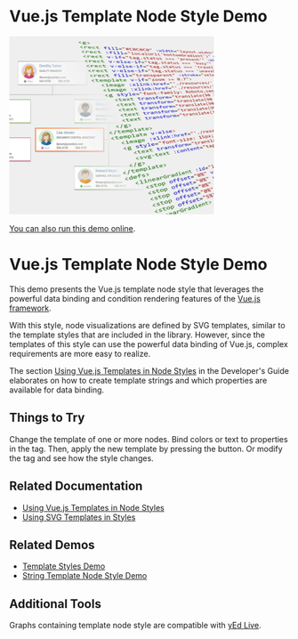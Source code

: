 # Vue.js Template Node Style Demo

<img src="../../resources/image/vuejstemplatenodestyle.png" alt="demo-thumbnail" height="320"/>

[You can also run this demo online](https://live.yworks.com/demos/style/vuejstemplatenodestyle/index.html).

# Vue.js Template Node Style Demo

This demo presents the Vue.js template node style that leverages the powerful data binding and condition rendering features of the [Vue.js framework](https://vuejs.org/v2/guide/index.html).

With this style, node visualizations are defined by SVG templates, similar to the template styles that are included in the library. However, since the templates of this style can use the powerful data binding of Vue.js, complex requirements are more easy to realize.

The section [Using Vue.js Templates in Node Styles](https://docs.yworks.com/yfileshtml/#/dguide/custom-styles_vuejs-template-styles) in the Developer's Guide elaborates on how to create template strings and which properties are available for data binding.

## Things to Try

Change the template of one or more nodes. Bind colors or text to properties in the tag. Then, apply the new template by pressing the button. Or modify the tag and see how the style changes.

## Related Documentation

- [Using Vue.js Templates in Node Styles](https://docs.yworks.com/yfileshtml/#/dguide/custom-styles_vuejs-template-styles)
- [Using SVG Templates in Styles](https://docs.yworks.com/yfileshtml/#/dguide/custom-styles_template-styles)

## Related Demos

- [Template Styles Demo](../templatestyles/index.html)
- [String Template Node Style Demo](../string-template-node-style/index.html)

## Additional Tools

Graphs containing template node style are compatible with [yEd Live](https://www.yworks.com/yed-live/).
